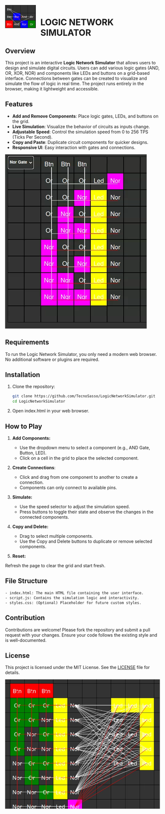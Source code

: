 <img width="100" align="left" style="float: left; margin: 0 15px 0 0;" alt="Full Adder" src="https://raw.githubusercontent.com/TecnoSasso/LogicNetworkSimulator/main/img/logo.png">

LOGIC NETWORK SIMULATOR
=

## Overview

This project is an interactive **Logic Network Simulator** that allows users to design and simulate digital circuits. Users can add various logic gates (AND, OR, XOR, NOR) and components like LEDs and buttons on a grid-based interface. Connections between gates can be created to visualize and simulate the flow of logic in real time. The project runs entirely in the browser, making it lightweight and accessible.

## Features

- **Add and Remove Components**: Place logic gates, LEDs, and buttons on the grid.
- **Live Simulation**: Visualize the behavior of circuits as inputs change.
- **Adjustable Speed**: Control the simulation speed from 0 to 256 TPS (Ticks Per Second).
- **Copy and Paste**: Duplicate circuit components for quicker designs.
- **Responsive UI**: Easy interaction with gates and connections.


<img alt="Decoder" src="https://raw.githubusercontent.com/TecnoSasso/LogicNetworkSimulator/main/img/decoder.png">


## Requirements

To run the Logic Network Simulator, you only need a modern web browser. No additional software or plugins are required.

## Installation

1. Clone the repository:
   ```bash
   git clone https://github.com/TecnoSasso/LogicNetworkSimulator.git
   cd LogicNetworkSimulator
   ```
2. Open index.html in your web browser.

## How to Play

1. **Add Components:**

    - Use the dropdown menu to select a component (e.g., AND Gate, Button, LED).
    - Click on a cell in the grid to place the selected component.

2. **Create Connections**:

    - Click and drag from one component to another to create a connection.
    - Components can only connect to available pins.

3. **Simulate:**

    - Use the speed selector to adjust the simulation speed.
    - Press buttons to toggle their state and observe the changes in the connected components.

4. **Copy and Delete:**

    - Drag to select multiple components.
    - Use the Copy and Delete buttons to duplicate or remove selected components.

5. **Reset:**

Refresh the page to clear the grid and start fresh.
## File Structure
    - index.html: The main HTML file containing the user interface.
    - script.js: Contains the simulation logic and interactivity.
    - styles.css: (Optional) Placeholder for future custom styles.
## Contribution
Contributions are welcome! Please fork the repository and submit a pull request with your changes. Ensure your code follows the existing style and is well-documented.

## License
This project is licensed under the MIT License. See the [LICENSE](license) file for details.

<img alt="Seven Segment Display" src="https://raw.githubusercontent.com/TecnoSasso/LogicNetworkSimulator/main/img/seven_segment_display.png">


